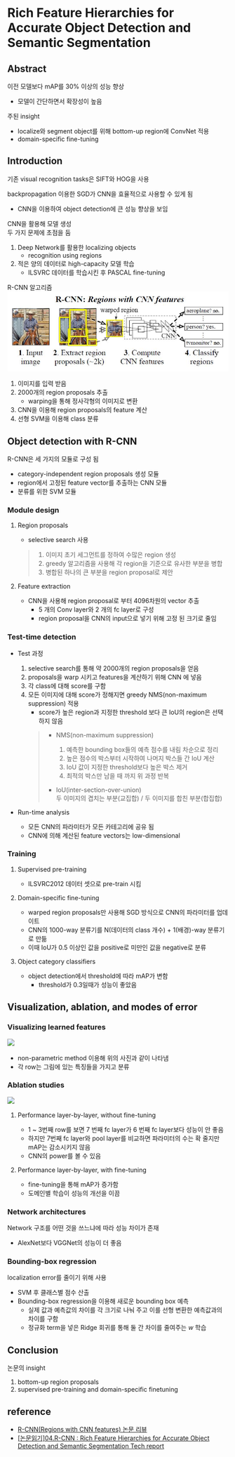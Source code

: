 # Rich Feature Hierarchies for Accurate Object Detection and Semantic Segmentation
## Abstract
이전 모델보다 mAP를 30% 이상의 성능 향상
- 모델이 간단하면서 확장성이 높음

주된 insight
- localize와 segment object를 위해 bottom-up region에 ConvNet 적용
- domain-specific fine-tuning

## Introduction
기존 visual recognition tasks은 SIFT와 HOG을 사용  

backpropagation 이용한 SGD가 CNN을 효율적으로 사용할 수 있게 됨  
- CNN을 이용하여 object detection에 큰 성능 향상을 보임

CNN을 활용해 모델 생성  
두 가지 문제에 초점을 둠
1. Deep Network를 활용한 localizing objects
    - recognition using regions
2. 적은 양의 데이터로 high-capacity 모델 학습
    - ILSVRC 데이터를 학습시킨 후 PASCAL fine-tuning

R-CNN 알고리즘
<img src='image/R-CNN.jpeg'>

1. 이미지를 입력 받음
2. 2000개의 region proposals 추출
    - warping을 통해 정사각형의 이미지로 변환
3. CNN을 이용해 region proposals의 feature 계산
4. 선형 SVM을 이용해 class 분류

## Object detection with R-CNN
R-CNN은 세 가지의 모듈로 구성 됨
- category-independent region proposals 생성 모듈 
- region에서 고정된 feature vector를 추출하는 CNN 모듈
- 분류를 위한 SVM 모듈

### Module design
1. Region proposals
    - selective search 사용
    > 1. 이미지 초기 세그먼트를 정하여 수많은 region 생성
    > 2. greedy 알고리즘을 사용해 각 region을 기준으로 유사한 부분을 병합
    > 3. 병합된 하나의 큰 부분을 region proposal로 제안

2. Feature extraction
    -  CNN을 사용해 region proposal로 부터 4096차원의 vector 추출
        - 5 개의 Conv layer와 2 개의 fc layer로 구성
        - region proposal을 CNN의 input으로 넣기 위해 고정 된 크기로 줄임

### Test-time detection
- Test 과정
    1. selective search를 통해 약 2000개의 region proposals을 얻음
    2. proposals을 warp 시키고 features을 계산하기 위해 CNN 에 넣음
    3. 각 class에 대해 score를 구함
    4. 모든 이미지에 대해 score가 정해지면 greedy NMS(non-maximum suppression) 적용
        - score가 높은 region과 지정한 threshold 보다 큰 IoU의 region은 선택하지 않음
        > - NMS(non-maximum suppression)  
        >   1. 예측한 bounding box들의 예측 점수를 내림 차순으로 정리
        >   2. 높은 점수의 박스부터 시작하여 나머지 박스들 간 IoU 계산
        >   3. IoU 값이 지정한 threshold보다 높은 박스 제거
        >   4. 최적의 박스만 남을 때 까지 위 과정 반복  
        > 
        > - IoU(inter-section-over-union)   
        >   두 이미지의 겹치는 부분(교집합) / 두 이미지를 합친 부분(합집합)

- Run-time analysis
    - 모든 CNN의 파라미터가 모든 카테고리에 공유 됨
    - CNN에 의해 계산된 feature vectors는 low-dimensional

### Training
1. Supervised pre-training
    - ILSVRC2012 데이터 셋으로 pre-train 시킴

2. Domain-specific fine-tuning
    - warped region proposals만 사용해 SGD 방식으로 CNN의 파라미터를 업데이트
    - CNN의 1000-way 분류기를 N(데이터의 class 개수) + 1(배경)-way 분류기로 만듦
    - 이때 IoU가 0.5 이상인 값을 positive로 미만인 값을 negative로 분류
    
3. Object category classifiers
    - object detection에서 threshold에 따라 mAP가 변함
        - threshold가 0.3일때가 성능이 좋았음

## Visualization, ablation, and modes of error
### Visualizing learned features
<image src='image/top_region.jpeg'>

- non-parametric method 이용해 위의 사진과 같이 나타냄
- 각 row는 그림에 있는 특징들을 가지고 분류

### Ablation studies
<image src='image/fc_layers.png'>

1. Performance layer-by-layer, without fine-tuning
    - 1 ~ 3번째 row를 보면 7 번째 fc layer가 6 번째 fc layer보다 성능이 안 좋음
    - 하지만 7번째 fc layer와 pool layer를 비교하면 파라미터의 수는 확 줄지만 mAP는 감소시키지 않음
    - CNN의 power를 볼 수 있음

2. Performance layer-by-layer, with fine-tuning
    - fine-tuning을 통해 mAP가 증가함
    - 도메인별 학습이 성능의 개선을 이끔

### Network architectures
Network 구조를 어떤 것을 쓰느냐에 따라 성능 차이가 존재
- AlexNet보다 VGGNet의 성능이 더 좋음

### Bounding-box regression
localization error를 줄이기 위해 사용
- SVM 후 클래스별 점수 산출
- Bounding-box regression을 이용해 새로운 bounding box 예측
    - 실제 값과 예측값의 차이를 각 크기로 나눠 주고 이를 선형 변환한 예측값과의 차이를 구함
    - 정규화 term을 넣은 Ridge 회귀를 통해 둘 간 차이를 줄여주는 $w$ 학습

## Conclusion
논문의 insight
1. bottom-up region proposals
2. supervised pre-training and domain-specific finetuning

## reference
- [R-CNN(Regions with CNN features) 논문 리뷰](https://jaehyeongan.github.io/2019/10/10/R-CNN/)
- [[논문읽기]04.R-CNN : Rich Feature Hierarchies for Accurate Object Detection and Semantic Segmentation Tech report](https://leechamin.tistory.com/211)